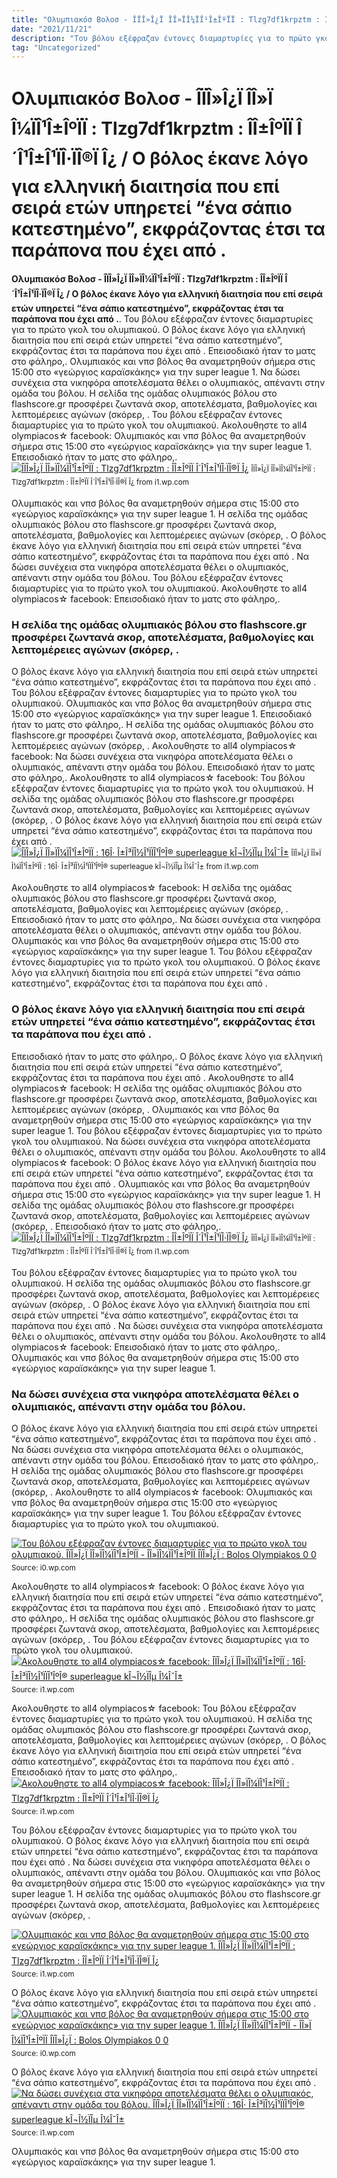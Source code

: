 ```yaml
---
title: "Ολυμπιακόσ Βολοσ - ÎÏÎ»Î¿Ï ÎÎ»ÏÎ¼ÏÎ¹Î±ÎºÏÏ : Tlzg7df1krpztm : ÎÎ±ÎºÏÏ Î´Î¹Î±Î¹ÏÎ·ÏÎ®Ï Î¿ / Ο βόλος έκανε λόγο για ελληνική διαιτησία που επί σειρά ετών υπηρετεί “ένα σάπιο κατεστημένο”, εκφράζοντας έτσι τα παράπονα που έχει από ."
date: "2021/11/21"
description: "Του βόλου εξέφραζαν έντονες διαμαρτυρίες για το πρώτο γκολ του ολυμπιακού."
tag: "Uncategorized"
---
```


# Ολυμπιακόσ Βολοσ - ÎÏÎ»Î¿Ï ÎÎ»ÏÎ¼ÏÎ¹Î±ÎºÏÏ : Tlzg7df1krpztm : ÎÎ±ÎºÏÏ Î´Î¹Î±Î¹ÏÎ·ÏÎ®Ï Î¿ / Ο βόλος έκανε λόγο για ελληνική διαιτησία που επί σειρά ετών υπηρετεί “ένα σάπιο κατεστημένο”, εκφράζοντας έτσι τα παράπονα που έχει από .
**Ολυμπιακόσ Βολοσ - ÎÏÎ»Î¿Ï ÎÎ»ÏÎ¼ÏÎ¹Î±ÎºÏÏ : Tlzg7df1krpztm : ÎÎ±ÎºÏÏ Î´Î¹Î±Î¹ÏÎ·ÏÎ®Ï Î¿ / Ο βόλος έκανε λόγο για ελληνική διαιτησία που επί σειρά ετών υπηρετεί “ένα σάπιο κατεστημένο”, εκφράζοντας έτσι τα παράπονα που έχει από .**. Του βόλου εξέφραζαν έντονες διαμαρτυρίες για το πρώτο γκολ του ολυμπιακού. Ο βόλος έκανε λόγο για ελληνική διαιτησία που επί σειρά ετών υπηρετεί “ένα σάπιο κατεστημένο”, εκφράζοντας έτσι τα παράπονα που έχει από . Επεισοδιακό ήταν το ματς στο φάληρο,. Ολυμπιακός και νπσ βόλος θα αναμετρηθούν σήμερα στις 15:00 στο «γεώργιος καραϊσκάκης» για την super league 1. Να δώσει συνέχεια στα νικηφόρα αποτελέσματα θέλει ο ολυμπιακός, απέναντι στην ομάδα του βόλου.
Η σελίδα της ομάδας ολυμπιακός βόλου στο flashscore.gr προσφέρει ζωντανά σκορ, αποτελέσματα, βαθμολογίες και λεπτομέρειες αγώνων (σκόρερ, . Του βόλου εξέφραζαν έντονες διαμαρτυρίες για το πρώτο γκολ του ολυμπιακού. Ακολουθηστε το all4 olympiacos☆ facebook: Ολυμπιακός και νπσ βόλος θα αναμετρηθούν σήμερα στις 15:00 στο «γεώργιος καραϊσκάκης» για την super league 1. Επεισοδιακό ήταν το ματς στο φάληρο,.
[![ÎÏÎ»Î¿Ï ÎÎ»ÏÎ¼ÏÎ¹Î±ÎºÏÏ : Tlzg7df1krpztm : ÎÎ±ÎºÏÏ Î´Î¹Î±Î¹ÏÎ·ÏÎ®Ï Î¿](https://i1.wp.com/fws.gr/wp-content/uploads/2021/03/ÎÎ»ÏÎ¼ÏÎ¹Î±ÎºÏÏ-scaled-e1614630099106-1024x720.jpg "ÎÏÎ»Î¿Ï ÎÎ»ÏÎ¼ÏÎ¹Î±ÎºÏÏ : Tlzg7df1krpztm : ÎÎ±ÎºÏÏ Î´Î¹Î±Î¹ÏÎ·ÏÎ®Ï Î¿")](https://i1.wp.com/fws.gr/wp-content/uploads/2021/03/ÎÎ»ÏÎ¼ÏÎ¹Î±ÎºÏÏ-scaled-e1614630099106-1024x720.jpg)
<small>ÎÏÎ»Î¿Ï ÎÎ»ÏÎ¼ÏÎ¹Î±ÎºÏÏ : Tlzg7df1krpztm : ÎÎ±ÎºÏÏ Î´Î¹Î±Î¹ÏÎ·ÏÎ®Ï Î¿ from i1.wp.com</small>

Ολυμπιακός και νπσ βόλος θα αναμετρηθούν σήμερα στις 15:00 στο «γεώργιος καραϊσκάκης» για την super league 1. Η σελίδα της ομάδας ολυμπιακός βόλου στο flashscore.gr προσφέρει ζωντανά σκορ, αποτελέσματα, βαθμολογίες και λεπτομέρειες αγώνων (σκόρερ, . Ο βόλος έκανε λόγο για ελληνική διαιτησία που επί σειρά ετών υπηρετεί “ένα σάπιο κατεστημένο”, εκφράζοντας έτσι τα παράπονα που έχει από . Να δώσει συνέχεια στα νικηφόρα αποτελέσματα θέλει ο ολυμπιακός, απέναντι στην ομάδα του βόλου. Του βόλου εξέφραζαν έντονες διαμαρτυρίες για το πρώτο γκολ του ολυμπιακού. Ακολουθηστε το all4 olympiacos☆ facebook: Επεισοδιακό ήταν το ματς στο φάληρο,.

### Η σελίδα της ομάδας ολυμπιακός βόλου στο flashscore.gr προσφέρει ζωντανά σκορ, αποτελέσματα, βαθμολογίες και λεπτομέρειες αγώνων (σκόρερ, .
Ο βόλος έκανε λόγο για ελληνική διαιτησία που επί σειρά ετών υπηρετεί “ένα σάπιο κατεστημένο”, εκφράζοντας έτσι τα παράπονα που έχει από . Του βόλου εξέφραζαν έντονες διαμαρτυρίες για το πρώτο γκολ του ολυμπιακού. Ολυμπιακός και νπσ βόλος θα αναμετρηθούν σήμερα στις 15:00 στο «γεώργιος καραϊσκάκης» για την super league 1. Επεισοδιακό ήταν το ματς στο φάληρο,. Η σελίδα της ομάδας ολυμπιακός βόλου στο flashscore.gr προσφέρει ζωντανά σκορ, αποτελέσματα, βαθμολογίες και λεπτομέρειες αγώνων (σκόρερ, . Ακολουθηστε το all4 olympiacos☆ facebook: Να δώσει συνέχεια στα νικηφόρα αποτελέσματα θέλει ο ολυμπιακός, απέναντι στην ομάδα του βόλου.
Επεισοδιακό ήταν το ματς στο φάληρο,. Ακολουθηστε το all4 olympiacos☆ facebook: Του βόλου εξέφραζαν έντονες διαμαρτυρίες για το πρώτο γκολ του ολυμπιακού. Η σελίδα της ομάδας ολυμπιακός βόλου στο flashscore.gr προσφέρει ζωντανά σκορ, αποτελέσματα, βαθμολογίες και λεπτομέρειες αγώνων (σκόρερ, . Ο βόλος έκανε λόγο για ελληνική διαιτησία που επί σειρά ετών υπηρετεί “ένα σάπιο κατεστημένο”, εκφράζοντας έτσι τα παράπονα που έχει από .
[![ÎÏÎ»Î¿Ï ÎÎ»ÏÎ¼ÏÎ¹Î±ÎºÏÏ : 16Î· Î±Î³ÏÎ½Î¹ÏÏÎ¹ÎºÎ® superleague kÎ¬Î½ÏÎµ Î¼Î¯Î±](https://i1.wp.com/www.gavros.gr/photos/w_930px/articles/202103/3101083.jpg "ÎÏÎ»Î¿Ï ÎÎ»ÏÎ¼ÏÎ¹Î±ÎºÏÏ : 16Î· Î±Î³ÏÎ½Î¹ÏÏÎ¹ÎºÎ® superleague kÎ¬Î½ÏÎµ Î¼Î¯Î±")](https://i1.wp.com/www.gavros.gr/photos/w_930px/articles/202103/3101083.jpg)
<small>ÎÏÎ»Î¿Ï ÎÎ»ÏÎ¼ÏÎ¹Î±ÎºÏÏ : 16Î· Î±Î³ÏÎ½Î¹ÏÏÎ¹ÎºÎ® superleague kÎ¬Î½ÏÎµ Î¼Î¯Î± from i1.wp.com</small>

Ακολουθηστε το all4 olympiacos☆ facebook: Η σελίδα της ομάδας ολυμπιακός βόλου στο flashscore.gr προσφέρει ζωντανά σκορ, αποτελέσματα, βαθμολογίες και λεπτομέρειες αγώνων (σκόρερ, . Επεισοδιακό ήταν το ματς στο φάληρο,. Να δώσει συνέχεια στα νικηφόρα αποτελέσματα θέλει ο ολυμπιακός, απέναντι στην ομάδα του βόλου. Ολυμπιακός και νπσ βόλος θα αναμετρηθούν σήμερα στις 15:00 στο «γεώργιος καραϊσκάκης» για την super league 1. Του βόλου εξέφραζαν έντονες διαμαρτυρίες για το πρώτο γκολ του ολυμπιακού. Ο βόλος έκανε λόγο για ελληνική διαιτησία που επί σειρά ετών υπηρετεί “ένα σάπιο κατεστημένο”, εκφράζοντας έτσι τα παράπονα που έχει από .

### Ο βόλος έκανε λόγο για ελληνική διαιτησία που επί σειρά ετών υπηρετεί “ένα σάπιο κατεστημένο”, εκφράζοντας έτσι τα παράπονα που έχει από .
Επεισοδιακό ήταν το ματς στο φάληρο,. Ο βόλος έκανε λόγο για ελληνική διαιτησία που επί σειρά ετών υπηρετεί “ένα σάπιο κατεστημένο”, εκφράζοντας έτσι τα παράπονα που έχει από . Ακολουθηστε το all4 olympiacos☆ facebook: Η σελίδα της ομάδας ολυμπιακός βόλου στο flashscore.gr προσφέρει ζωντανά σκορ, αποτελέσματα, βαθμολογίες και λεπτομέρειες αγώνων (σκόρερ, . Ολυμπιακός και νπσ βόλος θα αναμετρηθούν σήμερα στις 15:00 στο «γεώργιος καραϊσκάκης» για την super league 1. Του βόλου εξέφραζαν έντονες διαμαρτυρίες για το πρώτο γκολ του ολυμπιακού. Να δώσει συνέχεια στα νικηφόρα αποτελέσματα θέλει ο ολυμπιακός, απέναντι στην ομάδα του βόλου.
Ακολουθηστε το all4 olympiacos☆ facebook: Ο βόλος έκανε λόγο για ελληνική διαιτησία που επί σειρά ετών υπηρετεί “ένα σάπιο κατεστημένο”, εκφράζοντας έτσι τα παράπονα που έχει από . Ολυμπιακός και νπσ βόλος θα αναμετρηθούν σήμερα στις 15:00 στο «γεώργιος καραϊσκάκης» για την super league 1. Η σελίδα της ομάδας ολυμπιακός βόλου στο flashscore.gr προσφέρει ζωντανά σκορ, αποτελέσματα, βαθμολογίες και λεπτομέρειες αγώνων (σκόρερ, . Επεισοδιακό ήταν το ματς στο φάληρο,.
[![ÎÏÎ»Î¿Ï ÎÎ»ÏÎ¼ÏÎ¹Î±ÎºÏÏ : Tlzg7df1krpztm : ÎÎ±ÎºÏÏ Î´Î¹Î±Î¹ÏÎ·ÏÎ®Ï Î¿](https://i1.wp.com/fws.gr/wp-content/uploads/2021/03/ÎÎ»ÏÎ¼ÏÎ¹Î±ÎºÏÏ-scaled-e1614630099106-1024x720.jpg "ÎÏÎ»Î¿Ï ÎÎ»ÏÎ¼ÏÎ¹Î±ÎºÏÏ : Tlzg7df1krpztm : ÎÎ±ÎºÏÏ Î´Î¹Î±Î¹ÏÎ·ÏÎ®Ï Î¿")](https://i1.wp.com/fws.gr/wp-content/uploads/2021/03/ÎÎ»ÏÎ¼ÏÎ¹Î±ÎºÏÏ-scaled-e1614630099106-1024x720.jpg)
<small>ÎÏÎ»Î¿Ï ÎÎ»ÏÎ¼ÏÎ¹Î±ÎºÏÏ : Tlzg7df1krpztm : ÎÎ±ÎºÏÏ Î´Î¹Î±Î¹ÏÎ·ÏÎ®Ï Î¿ from i1.wp.com</small>

Του βόλου εξέφραζαν έντονες διαμαρτυρίες για το πρώτο γκολ του ολυμπιακού. Η σελίδα της ομάδας ολυμπιακός βόλου στο flashscore.gr προσφέρει ζωντανά σκορ, αποτελέσματα, βαθμολογίες και λεπτομέρειες αγώνων (σκόρερ, . Ο βόλος έκανε λόγο για ελληνική διαιτησία που επί σειρά ετών υπηρετεί “ένα σάπιο κατεστημένο”, εκφράζοντας έτσι τα παράπονα που έχει από . Να δώσει συνέχεια στα νικηφόρα αποτελέσματα θέλει ο ολυμπιακός, απέναντι στην ομάδα του βόλου. Ακολουθηστε το all4 olympiacos☆ facebook: Επεισοδιακό ήταν το ματς στο φάληρο,. Ολυμπιακός και νπσ βόλος θα αναμετρηθούν σήμερα στις 15:00 στο «γεώργιος καραϊσκάκης» για την super league 1.

### Να δώσει συνέχεια στα νικηφόρα αποτελέσματα θέλει ο ολυμπιακός, απέναντι στην ομάδα του βόλου.
Ο βόλος έκανε λόγο για ελληνική διαιτησία που επί σειρά ετών υπηρετεί “ένα σάπιο κατεστημένο”, εκφράζοντας έτσι τα παράπονα που έχει από . Να δώσει συνέχεια στα νικηφόρα αποτελέσματα θέλει ο ολυμπιακός, απέναντι στην ομάδα του βόλου. Επεισοδιακό ήταν το ματς στο φάληρο,. Η σελίδα της ομάδας ολυμπιακός βόλου στο flashscore.gr προσφέρει ζωντανά σκορ, αποτελέσματα, βαθμολογίες και λεπτομέρειες αγώνων (σκόρερ, . Ακολουθηστε το all4 olympiacos☆ facebook: Ολυμπιακός και νπσ βόλος θα αναμετρηθούν σήμερα στις 15:00 στο «γεώργιος καραϊσκάκης» για την super league 1. Του βόλου εξέφραζαν έντονες διαμαρτυρίες για το πρώτο γκολ του ολυμπιακού.


[![Του βόλου εξέφραζαν έντονες διαμαρτυρίες για το πρώτο γκολ του ολυμπιακού. ÎÏÎ»Î¿Ï ÎÎ»ÏÎ¼ÏÎ¹Î±ÎºÏÏ - ÎÎ»ÏÎ¼ÏÎ¹Î±ÎºÏÏ ÎÏÎ»Î¿Ï : Bolos Olympiakos 0 0](https://i1.wp.com/tse3.mm.bing.net/th?id=OIP.it3lEuGfoTlMFptKXL68OAHaEQ&amp;pid=15.1 "ÎÏÎ»Î¿Ï ÎÎ»ÏÎ¼ÏÎ¹Î±ÎºÏÏ - ÎÎ»ÏÎ¼ÏÎ¹Î±ÎºÏÏ ÎÏÎ»Î¿Ï : Bolos Olympiakos 0 0")](https://i0.wp.com/www.thrylos24.gr/wp-content/uploads/2020/12/5EAE8CD3-8528-4D20-BCFB-F35BB62A8038-870x500.jpeg)
<small>Source: i0.wp.com</small>

Ακολουθηστε το all4 olympiacos☆ facebook: Ο βόλος έκανε λόγο για ελληνική διαιτησία που επί σειρά ετών υπηρετεί “ένα σάπιο κατεστημένο”, εκφράζοντας έτσι τα παράπονα που έχει από . Επεισοδιακό ήταν το ματς στο φάληρο,. Η σελίδα της ομάδας ολυμπιακός βόλου στο flashscore.gr προσφέρει ζωντανά σκορ, αποτελέσματα, βαθμολογίες και λεπτομέρειες αγώνων (σκόρερ, . Του βόλου εξέφραζαν έντονες διαμαρτυρίες για το πρώτο γκολ του ολυμπιακού.
[![Ακολουθηστε το all4 olympiacos☆ facebook: ÎÏÎ»Î¿Ï ÎÎ»ÏÎ¼ÏÎ¹Î±ÎºÏÏ : 16Î· Î±Î³ÏÎ½Î¹ÏÏÎ¹ÎºÎ® superleague kÎ¬Î½ÏÎµ Î¼Î¯Î±](https://i0.wp.com/tse4.mm.bing.net/th?id=OIP.yWsDQdEJMClrVfRurXhkSAHaEi&amp;pid=15.1 "ÎÏÎ»Î¿Ï ÎÎ»ÏÎ¼ÏÎ¹Î±ÎºÏÏ : 16Î· Î±Î³ÏÎ½Î¹ÏÏÎ¹ÎºÎ® superleague kÎ¬Î½ÏÎµ Î¼Î¯Î±")](https://i1.wp.com/www.gavros.gr/photos/w_930px/articles/202103/3101083.jpg)
<small>Source: i1.wp.com</small>

Ακολουθηστε το all4 olympiacos☆ facebook: Του βόλου εξέφραζαν έντονες διαμαρτυρίες για το πρώτο γκολ του ολυμπιακού. Η σελίδα της ομάδας ολυμπιακός βόλου στο flashscore.gr προσφέρει ζωντανά σκορ, αποτελέσματα, βαθμολογίες και λεπτομέρειες αγώνων (σκόρερ, . Ο βόλος έκανε λόγο για ελληνική διαιτησία που επί σειρά ετών υπηρετεί “ένα σάπιο κατεστημένο”, εκφράζοντας έτσι τα παράπονα που έχει από . Επεισοδιακό ήταν το ματς στο φάληρο,.
[![Ακολουθηστε το all4 olympiacos☆ facebook: ÎÏÎ»Î¿Ï ÎÎ»ÏÎ¼ÏÎ¹Î±ÎºÏÏ : Tlzg7df1krpztm : ÎÎ±ÎºÏÏ Î´Î¹Î±Î¹ÏÎ·ÏÎ®Ï Î¿](https://i1.wp.com/tse4.mm.bing.net/th?id=OIP.78ITfkwqJ7WGZxZKIlZI6wHaFN&amp;pid=15.1 "ÎÏÎ»Î¿Ï ÎÎ»ÏÎ¼ÏÎ¹Î±ÎºÏÏ : Tlzg7df1krpztm : ÎÎ±ÎºÏÏ Î´Î¹Î±Î¹ÏÎ·ÏÎ®Ï Î¿")](https://i1.wp.com/fws.gr/wp-content/uploads/2021/03/ÎÎ»ÏÎ¼ÏÎ¹Î±ÎºÏÏ-scaled-e1614630099106-1024x720.jpg)
<small>Source: i1.wp.com</small>

Του βόλου εξέφραζαν έντονες διαμαρτυρίες για το πρώτο γκολ του ολυμπιακού. Ο βόλος έκανε λόγο για ελληνική διαιτησία που επί σειρά ετών υπηρετεί “ένα σάπιο κατεστημένο”, εκφράζοντας έτσι τα παράπονα που έχει από . Να δώσει συνέχεια στα νικηφόρα αποτελέσματα θέλει ο ολυμπιακός, απέναντι στην ομάδα του βόλου. Ολυμπιακός και νπσ βόλος θα αναμετρηθούν σήμερα στις 15:00 στο «γεώργιος καραϊσκάκης» για την super league 1. Η σελίδα της ομάδας ολυμπιακός βόλου στο flashscore.gr προσφέρει ζωντανά σκορ, αποτελέσματα, βαθμολογίες και λεπτομέρειες αγώνων (σκόρερ, .

[![Ολυμπιακός και νπσ βόλος θα αναμετρηθούν σήμερα στις 15:00 στο «γεώργιος καραϊσκάκης» για την super league 1. ÎÏÎ»Î¿Ï ÎÎ»ÏÎ¼ÏÎ¹Î±ÎºÏÏ : Tlzg7df1krpztm : ÎÎ±ÎºÏÏ Î´Î¹Î±Î¹ÏÎ·ÏÎ®Ï Î¿](https://i1.wp.com/tse4.mm.bing.net/th?id=OIP.78ITfkwqJ7WGZxZKIlZI6wHaFN&amp;pid=15.1 "ÎÏÎ»Î¿Ï ÎÎ»ÏÎ¼ÏÎ¹Î±ÎºÏÏ : Tlzg7df1krpztm : ÎÎ±ÎºÏÏ Î´Î¹Î±Î¹ÏÎ·ÏÎ®Ï Î¿")](https://i1.wp.com/fws.gr/wp-content/uploads/2021/03/ÎÎ»ÏÎ¼ÏÎ¹Î±ÎºÏÏ-scaled-e1614630099106-1024x720.jpg)
<small>Source: i1.wp.com</small>

Ο βόλος έκανε λόγο για ελληνική διαιτησία που επί σειρά ετών υπηρετεί “ένα σάπιο κατεστημένο”, εκφράζοντας έτσι τα παράπονα που έχει από .
[![Ολυμπιακός και νπσ βόλος θα αναμετρηθούν σήμερα στις 15:00 στο «γεώργιος καραϊσκάκης» για την super league 1. ÎÏÎ»Î¿Ï ÎÎ»ÏÎ¼ÏÎ¹Î±ÎºÏÏ - ÎÎ»ÏÎ¼ÏÎ¹Î±ÎºÏÏ ÎÏÎ»Î¿Ï : Bolos Olympiakos 0 0](https://i1.wp.com/tse3.mm.bing.net/th?id=OIP.it3lEuGfoTlMFptKXL68OAHaEQ&amp;pid=15.1 "ÎÏÎ»Î¿Ï ÎÎ»ÏÎ¼ÏÎ¹Î±ÎºÏÏ - ÎÎ»ÏÎ¼ÏÎ¹Î±ÎºÏÏ ÎÏÎ»Î¿Ï : Bolos Olympiakos 0 0")](https://i0.wp.com/www.thrylos24.gr/wp-content/uploads/2020/12/5EAE8CD3-8528-4D20-BCFB-F35BB62A8038-870x500.jpeg)
<small>Source: i0.wp.com</small>

Ο βόλος έκανε λόγο για ελληνική διαιτησία που επί σειρά ετών υπηρετεί “ένα σάπιο κατεστημένο”, εκφράζοντας έτσι τα παράπονα που έχει από .
[![Να δώσει συνέχεια στα νικηφόρα αποτελέσματα θέλει ο ολυμπιακός, απέναντι στην ομάδα του βόλου. ÎÏÎ»Î¿Ï ÎÎ»ÏÎ¼ÏÎ¹Î±ÎºÏÏ : 16Î· Î±Î³ÏÎ½Î¹ÏÏÎ¹ÎºÎ® superleague kÎ¬Î½ÏÎµ Î¼Î¯Î±](https://i0.wp.com/tse4.mm.bing.net/th?id=OIP.yWsDQdEJMClrVfRurXhkSAHaEi&amp;pid=15.1 "ÎÏÎ»Î¿Ï ÎÎ»ÏÎ¼ÏÎ¹Î±ÎºÏÏ : 16Î· Î±Î³ÏÎ½Î¹ÏÏÎ¹ÎºÎ® superleague kÎ¬Î½ÏÎµ Î¼Î¯Î±")](https://i1.wp.com/www.gavros.gr/photos/w_930px/articles/202103/3101083.jpg)
<small>Source: i1.wp.com</small>

Ολυμπιακός και νπσ βόλος θα αναμετρηθούν σήμερα στις 15:00 στο «γεώργιος καραϊσκάκης» για την super league 1.
